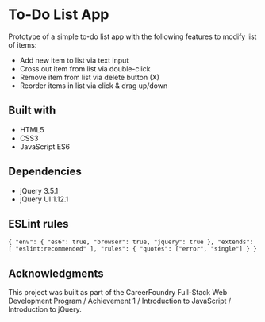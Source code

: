 # To-Do List App

Prototype of a simple to-do list app with the following features to modify list of items:

* Add new item to list via text input
* Cross out item from list via double-click
* Remove item from list via delete button (X)
* Reorder items in list via click & drag up/down

## Built with
* HTML5
* CSS3
* JavaScript ES6

## Dependencies
* jQuery 3.5.1
* jQuery UI 1.12.1

## ESLint rules
`{
  "env": {
    "es6": true,
    "browser": true,
    "jquery": true
  },
  "extends": [
    "eslint:recommended"
  ],
  "rules": {
    "quotes": ["error", "single"]
  }
}
`

## Acknowledgments
This project was built as part of the CareerFoundry Full-Stack Web Development Program / Achievement 1 / Introduction to JavaScript / Introduction to jQuery.
